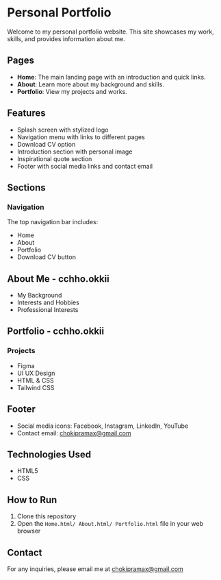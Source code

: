 # Personal Portfolio
Welcome to my personal portfolio website. This site showcases my work, skills, and provides information about me.

## Pages
- **Home**: The main landing page with an introduction and quick links.
- **About**: Learn more about my background and skills.
- **Portfolio**: View my projects and works.

## Features
- Splash screen with stylized logo
- Navigation menu with links to different pages
- Download CV option
- Introduction section with personal image
- Inspirational quote section
- Footer with social media links and contact email

## Sections
### Navigation
The top navigation bar includes:
- Home
- About
- Portfolio
- Download CV button

## About Me - cchho.okkii
- My Background
- Interests and Hobbies
- Professional Interests

## Portfolio - cchho.okkii
### Projects
- Figma
- UI UX Design
- HTML & CSS
- Tailwind CSS

## Footer
- Social media icons: Facebook, Instagram, LinkedIn, YouTube
- Contact email: chokipramax@gmail.com

## Technologies Used

- HTML5
- CSS

## How to Run
1. Clone this repository
2. Open the `Home.html/ About.html/ Portfolio.html` file in your web browser

## Contact
For any inquiries, please email me at chokipramax@gmail.com
